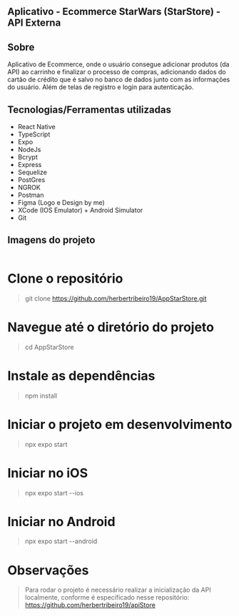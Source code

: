 ## Aplicativo - Ecommerce StarWars (StarStore) - API Externa

## Sobre

Aplicativo de Ecommerce, onde o usuário consegue adicionar produtos (da API) ao carrinho e finalizar o processo de compras, adicionando dados do cartão de crédito que é salvo no banco de dados junto com as informações do usuário. Além de telas de registro e login para autenticação.

## Tecnologias/Ferramentas utilizadas

- React Native
- TypeScript
- Expo
- NodeJs
- Bcrypt
- Express
- Sequelize
- PostGres
- NGROK
- Postman
- Figma (Logo e Design by me)
- XCode (IOS Emulator) + Android Simulator
- Git

## Imagens do projeto

<div style="width: 140px; display: flex; flex-direction: row; gap: 10px;">

</div>

# Clone o repositório

> git clone https://github.com/herbertribeiro19/AppStarStore.git

# Navegue até o diretório do projeto

> cd AppStarStore

# Instale as dependências

> npm install

# Iniciar o projeto em desenvolvimento

> npx expo start

# Iniciar no iOS

> npx expo start --ios

# Iniciar no Android

> npx expo start --android

# Observações

> Para rodar o projeto é necessário realizar a inicialização da API localmente, conforme é específicado nesse repositório: https://github.com/herbertribeiro19/apiStore
